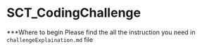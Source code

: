 # SCT_CodingChallenge

***Where to begin
Please find the all the instruction you need in `challengeExplaination.md` file
